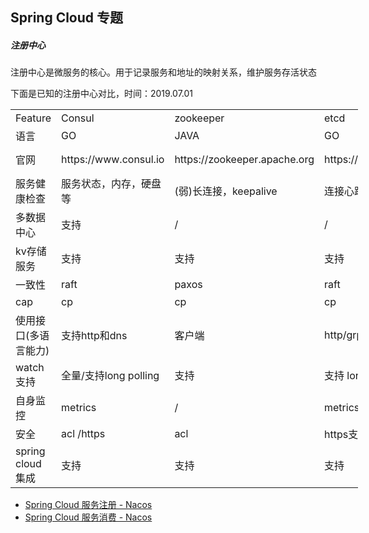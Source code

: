 Spring Cloud 专题
-

##### 注册中心

注册中心是微服务的核心。用于记录服务和地址的映射关系，维护服务存活状态

下面是已知的注册中心对比，时间：2019.07.01

<table cellpadding="0" cellspacing="0" width="1467" style="width: 556px;"><tbody><tr height="27" style="height:27px;"><td height="27" width="227" style="">Feature</td><td width="209" style="">Consul</td><td width="249" style="">zookeeper</td><td width="240" style="">etcd</td><td width="268" style="">eureka</td><td width="273" style="">nacos</td></tr><tr height="27" style="height:27px;"><td height="27" style="">语言</td><td>GO</td><td>JAVA</td><td>GO</td><td>JAVA</td><td>JAVA</td></tr><tr height="27" style="height:27px;"><td height="27" style="">官网</td><td>https://www.consul.io</td><td>https://zookeeper.apache.org</td><td>https://zookeeper.apache.org</td><td>https://github.com/Netflix/eureka</td><td>https://nacos.io/zh-cn/index.html</td></tr><tr height="27" style="height:27px;"><td height="27" style="">服务健康检查</td><td>服务状态，内存，硬盘等</td><td>(弱)长连接，keepalive</td><td>连接心跳</td><td>可配支持</td><td>连接心跳</td></tr><tr height="27" style="height:27px;"><td height="27" style="">多数据中心</td><td>支持</td><td>/</td><td>/</td><td>/</td><td>/</td></tr><tr height="27" style="height:27px;"><td height="27" style="">kv存储服务</td><td>支持</td><td>支持</td><td>支持</td><td>/</td><td>支持</td></tr><tr height="27" style="height:27px;"><td height="27" style="">一致性</td><td>raft</td><td>paxos</td><td>raft</td><td>/</td><td>raft</td></tr><tr height="27" style="height:27px;"><td height="27" style="">cap</td><td>cp</td><td>cp</td><td>cp</td><td>ap</td><td>ap cp</td></tr><tr height="27" style="height:27px;"><td height="27" style="">使用接口(多语言能力)</td><td>支持http和dns</td><td>客户端</td><td>http/grpc</td><td>http（sidecar）</td><td>客户端</td></tr><tr height="27" style="height:27px;"><td height="27" style="">watch支持</td><td>全量/支持long polling</td><td>支持</td><td>支持 long polling</td><td>支持 long polling/大部分增量</td><td>支持 long polling</td></tr><tr height="27" style="height:27px;"><td height="27" style="">自身监控</td><td>metrics</td><td>/</td><td>metrics</td><td>metrics</td><td>metrics</td></tr><tr height="27" style="height:27px;"><td height="27" style="">安全</td><td>acl /https</td><td>acl</td><td>https支持（弱)</td><td>/</td><td>/</td></tr><tr height="27" style="height:27px;"><td height="27" style="">spring cloud集成</td><td>支持</td><td>支持</td><td>支持</td><td>支持</td><td>支持</td></tr></tbody></table>

- [Spring Cloud 服务注册 - Nacos](/nacos/spring_cloud_discovery_provider.md)
- [Spring Cloud 服务消费 - Nacos](/nacos/spring_cloud_discovery_consumer.md)
